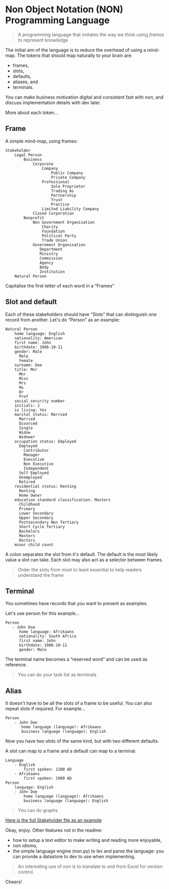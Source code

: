 # Non Object Notation (NON) Programming Language

> A programming language that imitates the way we think using _frames_ to represent knowledge

The initial aim of the language is to reduce the overhead of using a mind-map. The tokens that should map naturally to your brain are:
* frames,
* slots,
* defaults,
* aliases, and
* terminals.

You can make business motivation digital and consistent fast with _non_, and discuss implementation details with dev later.

More about each token...

Frame
-----
A simple mind-map, using frames:

```
Stakeholder
    Legal Person
        Business
            Corporate
                Company
                    Public Company
                    Private Company
                Professional
                    Sole Proprietor
                    Trading As
                    Partnership
                    Trust
                    Practice
                Limited Liability Company
            Closed Corporation
        Nonprofit
            Non Government Organisation
                Charity
                Foundation
                Political Party
                Trade Union
            Government Organisation
               Department
               Ministry
               Commission
               Agency
               Body
               Institution
    Natural Person
````
Capitalise the first letter of each word in a “Frames”

Slot and default
----------------
Each of these stakeholders should have “Slots” that can distinguish one record from another.
Let's do “Person” as an example:
```
Natural Person
    home language: English
    nationality: American
    first name: John
    birthdate: 1986-10-11
    gender: Male
      Male
      Female
    surname: Doe
    title: Mnr
      Mnr
      Miss
      Mrs
      Ms
      Dr
      Prof
    social security number
    initials: J
    is living: Yes
    marital status: Married
      Married
      Divorced
      Single
      Widow
      Widower
    occupation status: Employed
      Employed
        Contributor
        Manager
        Executive
        Non Executive
        Independent
      Self Employed
      Unemployed
      Retired
    residential status: Renting
      Renting
      Home Owner
    education standard classification: Masters
      Childhood
      Primary
      Lower Secondary
      Upper Secondary
      Postsecondary Non Tertiary
      Short Cycle Tertiary
      Bachelors
      Masters
      Doctors
    minor child count
```
A colon separates the slot from it's default. The default is the most likely value a slot can take. Each slot may also act as a selector between frames.
> Order the slots from most to least essential to help readers understand the frame

Terminal
--------

You sometimes have records that you want to present as examples.

Let's use person for this example...
```
Person
   - John Doe
      home language: Afrikaans
      nationality: South Africa
      first name: John
      birthdate: 1986-10-11
      gender: Male
 ```
 The terminal name becomes a “reserved word” and can be used as reference.
> You can do your task list as terminals

 Alias
 -----
 It doesn't have to be all the slots of a frame to be useful. You can also repeat slots if required. For example...
 ```
 Person
     - John Doe
        home language (language): Afrikaans
        business language (language): English
```
Now you have two slots of the same kind, but with two different defaults.

A slot can map to a frame and a default can map to a terminal.

```
Language
    - English
        first spoken: 1100 AD
    - Afrikaans
        first spoken: 1900 AD
Person
    language: English
    - John Doe
        home language (language): Afrikaans
        business language (language): English
```
> You can do graphs

[Here is the full Stakeholder file as an example](https://github.com/Jakus23/non/blob/main/Stakeholder.non)

Okay, enjoy. Other features not in the readme:

* how to setup a text editor to make writing and reading more enjoyable,
* _non_ idioms,
* the simple language engine (non.py) to lex and parse the language: you can provide a datastore to dev to use when implementing.

> An interesting use of *non* is to translate to and from Excel for version control.

Cheers!
